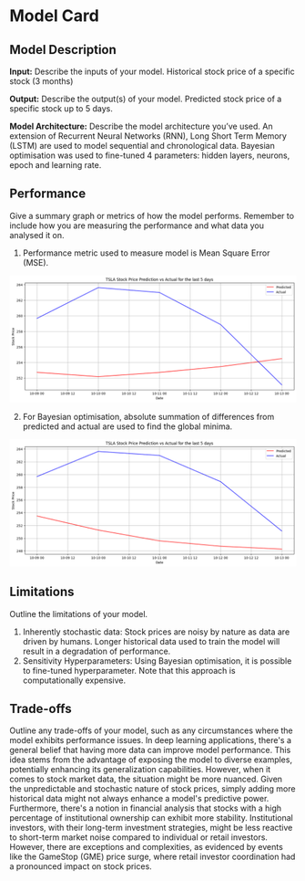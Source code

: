 # Model Card

## Model Description

**Input:** Describe the inputs of your model. Historical stock price of a specific stock (3 months)

**Output:** Describe the output(s) of your model. Predicted stock price of a specific stock up to 5 days.

**Model Architecture:** Describe the model architecture you’ve used. An extension of Recurrent Neural Networks (RNN), Long Short Term Memory (LSTM) are used to model sequential and chronological data. Bayesian optimisation was used to fine-tuned 4 parameters: hidden layers, neurons, epoch and learning rate.

## Performance

Give a summary graph or metrics of how the model performs. Remember to include how you are measuring the performance and what data you analysed it on. 

1. Performance metric used to measure model is Mean Square Error (MSE). 

![initial test performance](images/90days_initial_pytorch.png)

2. For Bayesian optimisation, absolute summation of differences from predicted and actual are used to find the global minima. 

![best trend pytorch](images/90days_best_trend_pytorch.png)

## Limitations

Outline the limitations of your model.
1.	Inherently stochastic data: Stock prices are noisy by nature as data are driven by humans. Longer historical data used to train the model will result in a degradation of performance.
2.	Sensitivity Hyperparameters: Using Bayesian optimisation, it is possible to fine-tuned hyperparameter. Note that this approach is computationally expensive.


## Trade-offs

Outline any trade-offs of your model, such as any circumstances where the model exhibits performance issues. In deep learning applications, there's a general belief that having more data can improve model performance. This idea stems from the advantage of exposing the model to diverse examples, potentially enhancing its generalization capabilities. However, when it comes to stock market data, the situation might be more nuanced. Given the unpredictable and stochastic nature of stock prices, simply adding more historical data might not always enhance a model's predictive power. 
Furthermore, there's a notion in financial analysis that stocks with a high percentage of institutional ownership can exhibit more stability. Institutional investors, with their long-term investment strategies, might be less reactive to short-term market noise compared to individual or retail investors. However, there are exceptions and complexities, as evidenced by events like the GameStop (GME) price surge, where retail investor coordination had a pronounced impact on stock prices. 
